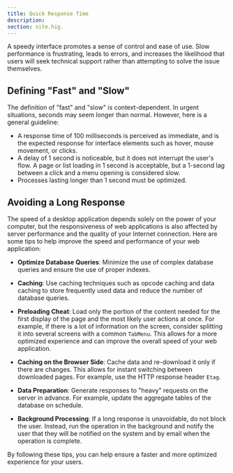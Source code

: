 ```yaml
---
title: Quick Response Time 
description:
section: site.hig.
---
```



A speedy interface promotes a sense of control and ease of use. Slow performance is frustrating, leads to errors, and increases the likelihood that users will seek technical support rather than attempting to solve the issue themselves.

## Defining "Fast" and "Slow"

The definition of "fast" and "slow" is context-dependent. In urgent situations, seconds may seem longer than normal. However, here is a general guideline:

- A response time of 100 milliseconds is perceived as immediate, and is the expected response for interface elements such as hover, mouse movement, or clicks.
- A delay of 1 second is noticeable, but it does not interrupt the user's flow. A page or list loading in 1 second is acceptable, but a 1-second lag between a click and a menu opening is considered slow.
- Processes lasting longer than 1 second must be optimized.

## Avoiding a Long Response

The speed of a desktop application depends solely on the power of your computer, but the responsiveness of web applications is also affected by server performance and the quality of your Internet connection. Here are some tips to help improve the speed and performance of your web application:

- **Optimize Database Queries**: Minimize the use of complex database queries and ensure the use of proper indexes.

- **Caching**: Use caching techniques such as opcode caching and data caching to store frequently used data and reduce the number of database queries.

- **Preloading Cheat**: Load only the portion of the content needed for the first display of the page and the most likely user actions at once. For example, if there is a lot of information on the screen, consider splitting it into several screens with a common `TabMenu`. This allows for a more optimized experience and can improve the overall speed of your web application.

- **Caching on the Browser Side**: Cache data and re-download it only if there are changes. This allows for instant switching between downloaded pages. For example, use the HTTP response header `Etag`.

- **Data Preparation**: Generate responses to "heavy" requests on the server in advance. For example, update the aggregate tables of the database on schedule.

- **Background Processing**: If a long response is unavoidable, do not block the user. Instead, run the operation in the background and notify the user that they will be notified on the system and by email when the operation is complete.

By following these tips, you can help ensure a faster and more optimized experience for your users.

